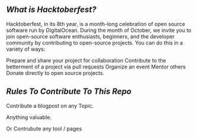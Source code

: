 ## *What is Hacktoberfest?*


Hacktoberfest, in its 8th year, is a month-long celebration of open source software run by DigitalOcean. During the month of October, we invite you to join open-source software enthusiasts, beginners, and the developer community by contributing to open-source projects. You can do this in a variety of ways:

Prepare and share your project for collaboration
Contribute to the betterment of a project via pull requests
Organize an event
Mentor others
Donate directly to open source projects.


## *Rules To Contribute To This Repo*


Contribute a blogpost on any Topic.

Anything valuable.

Or Contrubute any tool / pages
